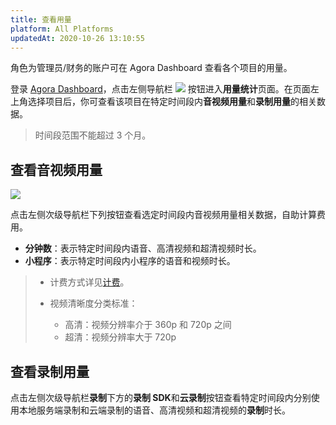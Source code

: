 ```yaml
---
title: 查看用量
platform: All Platforms
updatedAt: 2020-10-26 13:10:55
---
```

角色为管理员/财务的账户可在 Agora Dashboard 查看各个项目的用量。

登录 [Agora Dashboard](https://dashboard.agora.io/)，点击左侧导航栏 ![](https://web-cdn.agora.io/docs-files/1551250582235) 按钮进入**用量统计**页面。在页面左上角选择项目后，你可查看该项目在特定时间段内**音视频用量**和**录制用量**的相关数据。

> 时间段范围不能超过 3 个月。

## 查看音视频用量

![](https://web-cdn.agora.io/docs-files/1557741125258)

点击左侧次级导航栏下列按钮查看选定时间段内音视频用量相关数据，自助计算费用。

- **分钟数**：表示特定时间段内语音、高清视频和超清视频时长。
- **小程序**：表示特定时间段内小程序的语音和视频时长。

> - 计费方式详见[计费](https://docs.agora.io/cn/Agora%20Platform/billing_faq)。
>
> - 视频清晰度分类标准：
> 	- 高清：视频分辨率介于 360p 和 720p 之间
> 	- 超清：视频分辨率大于 720p 


## 查看录制用量

点击左侧次级导航栏**录制**下方的**录制 SDK**和**云录制**按钮查看特定时间段内分别使用本地服务端录制和云端录制的语音、高清视频和超清视频的**录制**时长。